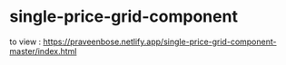 # single-price-grid-component


to view : https://praveenbose.netlify.app/single-price-grid-component-master/index.html

